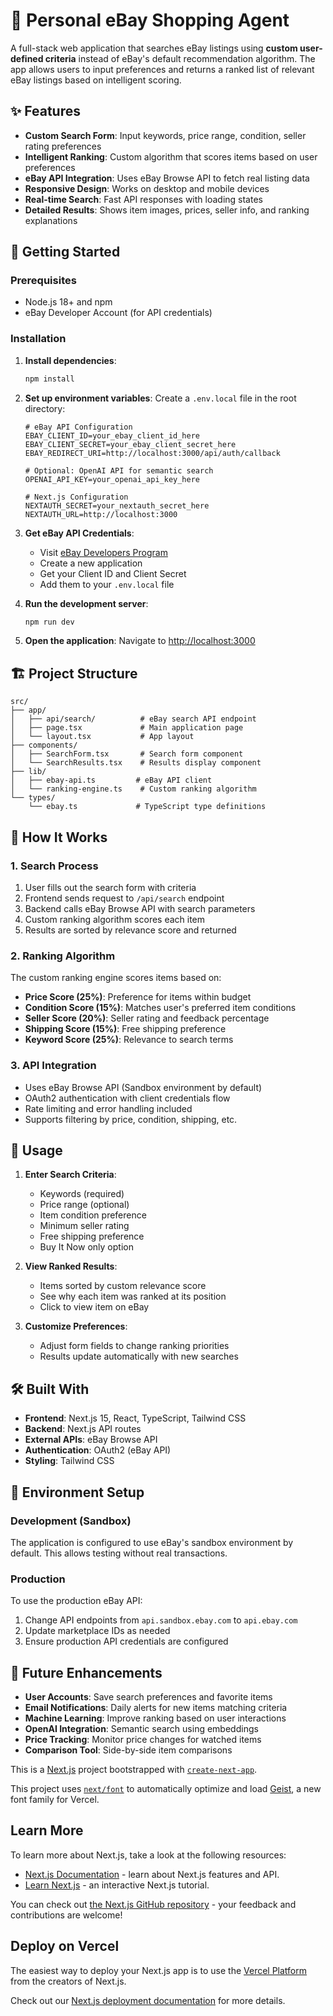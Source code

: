 # 🛒 Personal eBay Shopping Agent

A full-stack web application that searches eBay listings using **custom user-defined criteria** instead of eBay's default recommendation algorithm. The app allows users to input preferences and returns a ranked list of relevant eBay listings based on intelligent scoring.

## ✨ Features

- **Custom Search Form**: Input keywords, price range, condition, seller rating preferences
- **Intelligent Ranking**: Custom algorithm that scores items based on user preferences
- **eBay API Integration**: Uses eBay Browse API to fetch real listing data
- **Responsive Design**: Works on desktop and mobile devices
- **Real-time Search**: Fast API responses with loading states
- **Detailed Results**: Shows item images, prices, seller info, and ranking explanations

## 🚀 Getting Started

### Prerequisites

- Node.js 18+ and npm
- eBay Developer Account (for API credentials)

### Installation

1. **Install dependencies**:
   ```bash
   npm install
   ```

2. **Set up environment variables**:
   Create a `.env.local` file in the root directory:
   ```env
   # eBay API Configuration
   EBAY_CLIENT_ID=your_ebay_client_id_here
   EBAY_CLIENT_SECRET=your_ebay_client_secret_here
   EBAY_REDIRECT_URI=http://localhost:3000/api/auth/callback

   # Optional: OpenAI API for semantic search
   OPENAI_API_KEY=your_openai_api_key_here

   # Next.js Configuration
   NEXTAUTH_SECRET=your_nextauth_secret_here
   NEXTAUTH_URL=http://localhost:3000
   ```

3. **Get eBay API Credentials**:
   - Visit [eBay Developers Program](https://developer.ebay.com/)
   - Create a new application
   - Get your Client ID and Client Secret
   - Add them to your `.env.local` file

4. **Run the development server**:
   ```bash
   npm run dev
   ```

5. **Open the application**:
   Navigate to [http://localhost:3000](http://localhost:3000)

## 🏗️ Project Structure

```
src/
├── app/
│   ├── api/search/          # eBay search API endpoint
│   ├── page.tsx             # Main application page
│   └── layout.tsx           # App layout
├── components/
│   ├── SearchForm.tsx       # Search form component
│   └── SearchResults.tsx    # Results display component
├── lib/
│   ├── ebay-api.ts         # eBay API client
│   └── ranking-engine.ts    # Custom ranking algorithm
└── types/
    └── ebay.ts             # TypeScript type definitions
```

## 🔧 How It Works

### 1. Search Process
1. User fills out the search form with criteria
2. Frontend sends request to `/api/search` endpoint
3. Backend calls eBay Browse API with search parameters
4. Custom ranking algorithm scores each item
5. Results are sorted by relevance score and returned

### 2. Ranking Algorithm
The custom ranking engine scores items based on:

- **Price Score (25%)**: Preference for items within budget
- **Condition Score (15%)**: Matches user's preferred item conditions
- **Seller Score (20%)**: Seller rating and feedback percentage
- **Shipping Score (15%)**: Free shipping preference
- **Keyword Score (25%)**: Relevance to search terms

### 3. API Integration
- Uses eBay Browse API (Sandbox environment by default)
- OAuth2 authentication with client credentials flow
- Rate limiting and error handling included
- Supports filtering by price, condition, shipping, etc.

## 🎯 Usage

1. **Enter Search Criteria**:
   - Keywords (required)
   - Price range (optional)
   - Item condition preference
   - Minimum seller rating
   - Free shipping preference
   - Buy It Now only option

2. **View Ranked Results**:
   - Items sorted by custom relevance score
   - See why each item was ranked at its position
   - Click to view item on eBay

3. **Customize Preferences**:
   - Adjust form fields to change ranking priorities
   - Results update automatically with new searches

## 🛠️ Built With

- **Frontend**: Next.js 15, React, TypeScript, Tailwind CSS
- **Backend**: Next.js API routes
- **External APIs**: eBay Browse API
- **Authentication**: OAuth2 (eBay API)
- **Styling**: Tailwind CSS

## 📝 Environment Setup

### Development (Sandbox)
The application is configured to use eBay's sandbox environment by default. This allows testing without real transactions.

### Production
To use the production eBay API:
1. Change API endpoints from `api.sandbox.ebay.com` to `api.ebay.com`
2. Update marketplace IDs as needed
3. Ensure production API credentials are configured

## 🔮 Future Enhancements

- **User Accounts**: Save search preferences and favorite items
- **Email Notifications**: Daily alerts for new items matching criteria
- **Machine Learning**: Improve ranking based on user interactions
- **OpenAI Integration**: Semantic search using embeddings
- **Price Tracking**: Monitor price changes for watched items
- **Comparison Tool**: Side-by-side item comparisons

This is a [Next.js](https://nextjs.org) project bootstrapped with [`create-next-app`](https://nextjs.org/docs/app/api-reference/cli/create-next-app).

This project uses [`next/font`](https://nextjs.org/docs/app/building-your-application/optimizing/fonts) to automatically optimize and load [Geist](https://vercel.com/font), a new font family for Vercel.

## Learn More

To learn more about Next.js, take a look at the following resources:

- [Next.js Documentation](https://nextjs.org/docs) - learn about Next.js features and API.
- [Learn Next.js](https://nextjs.org/learn) - an interactive Next.js tutorial.

You can check out [the Next.js GitHub repository](https://github.com/vercel/next.js) - your feedback and contributions are welcome!

## Deploy on Vercel

The easiest way to deploy your Next.js app is to use the [Vercel Platform](https://vercel.com/new?utm_medium=default-template&filter=next.js&utm_source=create-next-app&utm_campaign=create-next-app-readme) from the creators of Next.js.

Check out our [Next.js deployment documentation](https://nextjs.org/docs/app/building-your-application/deploying) for more details.
